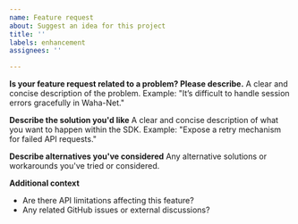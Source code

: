 ```yaml
---
name: Feature request
about: Suggest an idea for this project
title: ''
labels: enhancement
assignees: ''

---
```


**Is your feature request related to a problem? Please describe.**
A clear and concise description of the problem. Example: "It’s difficult to handle session errors gracefully in Waha-Net."

**Describe the solution you'd like**
A clear and concise description of what you want to happen within the SDK. Example: "Expose a retry mechanism for failed API requests."

**Describe alternatives you've considered**
Any alternative solutions or workarounds you've tried or considered.

**Additional context**
* Are there API limitations affecting this feature?
* Any related GitHub issues or external discussions?
